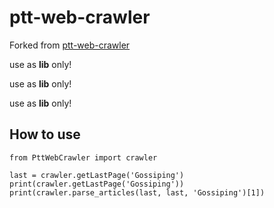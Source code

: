 # ptt-web-crawler

Forked from [ptt-web-crawler](https://github.com/jwlin/ptt-web-crawler)

use as **lib** only!

use as **lib** only!

use as **lib** only!

## How to use

```python3
from PttWebCrawler import crawler

last = crawler.getLastPage('Gossiping')
print(crawler.getLastPage('Gossiping'))
print(crawler.parse_articles(last, last, 'Gossiping')[1])
```
